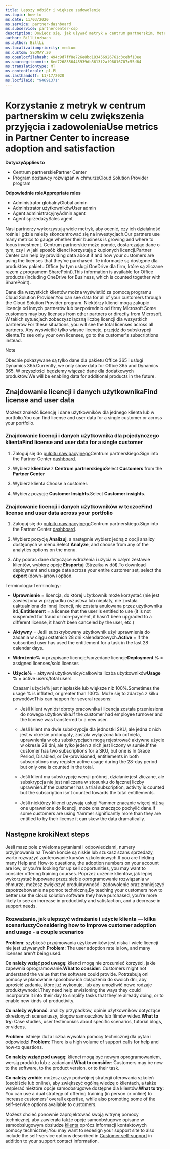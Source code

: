 ```yaml
---
title: Lepszy odbiór i większe zadowolenie
ms.topic: how-to
ms.date: 11/03/2020
ms.service: partner-dashboard
ms.subservice: partnercenter-csp
description: Dowiedz się, jak używać metryk w centrum partnerskim. Metryki mogą wskazywać, że firma rośnie, w jaki sposób klienci korzystają z licencji i gdzie należy skoncentrować się na inwestycjach.
author: BillLinzbach
ms.author: BillLi
ms.localizationpriority: medium
ms.custom: SEOMAY.20
ms.openlocfilehash: 494c9d7ff8e726e8bd183456926761c3cebf10ee
ms.sourcegitcommit: 6ed7268356445939db8613f2af96016707c55d64
ms.translationtype: MT
ms.contentlocale: pl-PL
ms.lasthandoff: 11/17/2020
ms.locfileid: "94691371"
---
```

# <a name="use-metrics-in-partner-center-to-increase-adoption-and-satisfaction"></a><span data-ttu-id="bed02-104">Korzystanie z metryk w centrum partnerskim w celu zwiększenia przyjęcia i zadowolenia</span><span class="sxs-lookup"><span data-stu-id="bed02-104">Use metrics in Partner Center to increase adoption and satisfaction</span></span>

<span data-ttu-id="bed02-105">**Dotyczy**</span><span class="sxs-lookup"><span data-stu-id="bed02-105">**Applies to**</span></span>

- <span data-ttu-id="bed02-106">Centrum partnerskie</span><span class="sxs-lookup"><span data-stu-id="bed02-106">Partner Center</span></span>
- <span data-ttu-id="bed02-107">Program dostawcy rozwiązań w chmurze</span><span class="sxs-lookup"><span data-stu-id="bed02-107">Cloud Solution Provider program</span></span>

<span data-ttu-id="bed02-108">**Odpowiednie role**</span><span class="sxs-lookup"><span data-stu-id="bed02-108">**Appropriate roles**</span></span>

- <span data-ttu-id="bed02-109">Administrator globalny</span><span class="sxs-lookup"><span data-stu-id="bed02-109">Global admin</span></span>
- <span data-ttu-id="bed02-110">Administrator użytkowników</span><span class="sxs-lookup"><span data-stu-id="bed02-110">User admin</span></span>
- <span data-ttu-id="bed02-111">Agent administracyjny</span><span class="sxs-lookup"><span data-stu-id="bed02-111">Admin agent</span></span>
- <span data-ttu-id="bed02-112">Agent sprzedaży</span><span class="sxs-lookup"><span data-stu-id="bed02-112">Sales agent</span></span>

<span data-ttu-id="bed02-113">Nasi partnerzy wykorzystują wiele metryk, aby ocenić, czy ich działalność rośnie i gdzie należy skoncentrować się na inwestycjach.</span><span class="sxs-lookup"><span data-stu-id="bed02-113">Our partners use many metrics to gauge whether their business is growing and where to focus investment.</span></span> <span data-ttu-id="bed02-114">Centrum partnerskie może pomóc, dostarczając dane o tym, czy i w jaki sposób klienci korzystają z kupionych licencji.</span><span class="sxs-lookup"><span data-stu-id="bed02-114">Partner Center can help by providing data about if and how your customers are using the licenses that they've purchased.</span></span> <span data-ttu-id="bed02-115">Te informacje są dostępne dla produktów pakietu Office (w tym usługi OneDrive dla firm, które są zliczane razem z programem SharePoint).</span><span class="sxs-lookup"><span data-stu-id="bed02-115">This information is available for Office products (including OneDrive for Business, which is counted together with SharePoint).</span></span>

<span data-ttu-id="bed02-116">Dane dla wszystkich klientów można wyświetlić za pomocą programu Cloud Solution Provider.</span><span class="sxs-lookup"><span data-stu-id="bed02-116">You can see data for all of your customers through the Cloud Solution Provider program.</span></span> <span data-ttu-id="bed02-117">Niektórzy klienci mogą zakupić licencje od innych partnerów lub bezpośrednio od firmy Microsoft.</span><span class="sxs-lookup"><span data-stu-id="bed02-117">Some customers may buy licenses from other partners or directly from Microsoft.</span></span> <span data-ttu-id="bed02-118">W takich sytuacjach zobaczysz łączną liczbę licencji dla wszystkich partnerów.</span><span class="sxs-lookup"><span data-stu-id="bed02-118">For these situations, you will see the total licenses across all partners.</span></span> <span data-ttu-id="bed02-119">Aby wyświetlić tylko własne licencje, przejdź do subskrypcji klienta.</span><span class="sxs-lookup"><span data-stu-id="bed02-119">To see only your own licenses, go to the customer's subscriptions instead.</span></span>

> [!NOTE]  
> <span data-ttu-id="bed02-120">Obecnie pokazywane są tylko dane dla pakietu Office 365 i usługi Dynamics 365.</span><span class="sxs-lookup"><span data-stu-id="bed02-120">Currently, we only show data for Office 365 and Dynamics 365.</span></span> <span data-ttu-id="bed02-121">W przyszłości będziemy włączać dane dla dodatkowych produktów.</span><span class="sxs-lookup"><span data-stu-id="bed02-121">We will be enabling data for additional products in the future.</span></span>

## <a name="find-license-and-user-data"></a><span data-ttu-id="bed02-122">Znajdowanie licencji i danych użytkownika</span><span class="sxs-lookup"><span data-stu-id="bed02-122">Find license and user data</span></span>

<span data-ttu-id="bed02-123">Możesz znaleźć licencję i dane użytkowników dla jednego klienta lub w portfolio.</span><span class="sxs-lookup"><span data-stu-id="bed02-123">You can find license and user data for a single customer or across your portfolio.</span></span>

### <a name="find-license-and-user-data-for-a-single-customer"></a><span data-ttu-id="bed02-124">Znajdowanie licencji i danych użytkownika dla pojedynczego klienta</span><span class="sxs-lookup"><span data-stu-id="bed02-124">Find license and user data for a single customer</span></span>

1. <span data-ttu-id="bed02-125">Zaloguj się do [pulpitu nawigacyjnego](https://partner.microsoft.com/dashboard)Centrum partnerskiego.</span><span class="sxs-lookup"><span data-stu-id="bed02-125">Sign into the Partner Center [dashboard](https://partner.microsoft.com/dashboard).</span></span>

2. <span data-ttu-id="bed02-126">Wybierz **klientów** z **Centrum partnerskiego**</span><span class="sxs-lookup"><span data-stu-id="bed02-126">Select **Customers** from the **Partner Center**</span></span>

3. <span data-ttu-id="bed02-127">Wybierz klienta.</span><span class="sxs-lookup"><span data-stu-id="bed02-127">Choose a customer.</span></span>

4. <span data-ttu-id="bed02-128">Wybierz pozycję **Customer Insights**.</span><span class="sxs-lookup"><span data-stu-id="bed02-128">Select **Customer insights**.</span></span>

### <a name="find-license-and-user-data-across-your-portfolio"></a><span data-ttu-id="bed02-129">Znajdowanie licencji i danych użytkowników w teczce</span><span class="sxs-lookup"><span data-stu-id="bed02-129">Find license and user data across your portfolio</span></span>

1. <span data-ttu-id="bed02-130">Zaloguj się do [pulpitu nawigacyjnego](https://partner.microsoft.com/dashboard)Centrum partnerskiego.</span><span class="sxs-lookup"><span data-stu-id="bed02-130">Sign into the Partner Center [dashboard](https://partner.microsoft.com/dashboard).</span></span>

2. <span data-ttu-id="bed02-131">Wybierz pozycję **Analizuj**, a następnie wybierz jedną z opcji analizy dostępnych w menu.</span><span class="sxs-lookup"><span data-stu-id="bed02-131">Select **Analyze**, and choose from any of the analytics options on the menu.</span></span>

3. <span data-ttu-id="bed02-132">Aby pobrać dane dotyczące wdrożenia i użycia w całym zestawie klientów, wybierz opcję **Eksportuj** (Strzałka w dół).</span><span class="sxs-lookup"><span data-stu-id="bed02-132">To download deployment and usage data across your entire customer set, select the **export** (down-arrow) option.</span></span>

<span data-ttu-id="bed02-133">Terminologia:</span><span class="sxs-lookup"><span data-stu-id="bed02-133">Terminology:</span></span>

- <span data-ttu-id="bed02-134">**Uprawnienie** = licencja, do której użytkownik może korzystać (nie jest zawieszona w przypadku oszustwa lub niepłaty, nie została uaktualniona do innej licencji, nie została anulowana przez użytkownika itd.)</span><span class="sxs-lookup"><span data-stu-id="bed02-134">**Entitlement** = a license that the user is entitled to use (it is not suspended for fraud or non-payment, it hasn't been upgraded to a different license, it hasn't been canceled by the user, etc.)</span></span>

- <span data-ttu-id="bed02-135">**Aktywny** = Jeśli subskrybowany użytkownik użył uprawnienia do zadania w ciągu ostatnich 28 dni kalendarzowych.</span><span class="sxs-lookup"><span data-stu-id="bed02-135">**Active** = if the subscribed user has used the entitlement for a task in the last 28 calendar days.</span></span>

- <span data-ttu-id="bed02-136">**Wdrożenie%** = przypisane licencje/sprzedane licencje</span><span class="sxs-lookup"><span data-stu-id="bed02-136">**Deployment %** = assigned licenses/sold licenses</span></span>

- <span data-ttu-id="bed02-137">**Użycie%** = aktywni użytkownicy/całkowita liczba użytkowników</span><span class="sxs-lookup"><span data-stu-id="bed02-137">**Usage %** = active users/total users</span></span>

   <span data-ttu-id="bed02-138">Czasami użycie% jest niepłaskie lub większe niż 100%.</span><span class="sxs-lookup"><span data-stu-id="bed02-138">Sometimes the usage % is inflated, or greater than 100%.</span></span> <span data-ttu-id="bed02-139">Może się to zdarzyć z kilku powodów:</span><span class="sxs-lookup"><span data-stu-id="bed02-139">This can happen for several reasons:</span></span>

  - <span data-ttu-id="bed02-140">Jeśli klient wyniósł obroty pracownika i licencja została przeniesiona do nowego użytkownika.</span><span class="sxs-lookup"><span data-stu-id="bed02-140">If the customer had employee turnover and the license was transferred to a new user.</span></span>

  - <span data-ttu-id="bed02-141">Jeśli klient ma dwie subskrypcje dla jednostki SKU, ale jedna z nich jest w okresie prolongaty, została wyłączona lub cofnięta, uprawnienia w obu subskrypcjach mogą rejestrować aktywne użycie w okresie 28 dni, ale tylko jeden z nich jest liczony w sumie.</span><span class="sxs-lookup"><span data-stu-id="bed02-141">If the customer has two subscriptions for a SKU, but one is In Grace Period, Disabled, or De-provisioned, entitlements in both subscriptions may register active usage during the 28-day period but only one is counted in the total.</span></span>

  - <span data-ttu-id="bed02-142">Jeśli klient ma subskrypcję wersji próbnej, działanie jest zliczane, ale subskrypcja nie jest naliczana w stosunku do łącznej liczby uprawnień.</span><span class="sxs-lookup"><span data-stu-id="bed02-142">If the customer has a trial subscription, activity is counted but the subscription isn't counted towards the total entitlements.</span></span>

  - <span data-ttu-id="bed02-143">Jeśli niektórzy klienci używają usługi Yammer znacznie więcej niż są one uprawnione do licencji, może ona znacząco pochylić dane.</span><span class="sxs-lookup"><span data-stu-id="bed02-143">If some customers are using Yammer significantly more than they are entitled to by their license it can skew the data dramatically.</span></span>

## <a name="next-steps"></a><span data-ttu-id="bed02-144">Następne kroki</span><span class="sxs-lookup"><span data-stu-id="bed02-144">Next steps</span></span>

<span data-ttu-id="bed02-145">Jeśli masz pole z wieloma pytaniami i odpowiedziami, numery przyjmowania na Twoim koncie są niskie lub szukasz szans sprzedaży, warto rozważyć zaoferowanie kursów szkoleniowych.</span><span class="sxs-lookup"><span data-stu-id="bed02-145">If you are fielding many Help and How-to questions, the adoption numbers on your account are low, or you're looking for up sell opportunities, you may want to consider offering training courses.</span></span> <span data-ttu-id="bed02-146">Poprzez uczenie klientów, jak lepiej wykorzystać kupowane przez siebie oprogramowanie rozwiązania w chmurze, możesz zwiększyć produktywność i zadowolenie oraz zmniejszyć zapotrzebowanie na pomoc techniczną.</span><span class="sxs-lookup"><span data-stu-id="bed02-146">By teaching your customers how to better use the cloud solution software they have purchased, you're more likely to see an increase in productivity and satisfaction, and a decrease in support needs.</span></span>

### <a name="considering-how-to-improve-customer-adoption-and-usage---a-couple-scenarios"></a><span data-ttu-id="bed02-147">Rozważanie, jak ulepszyć wdrażanie i użycie klienta — kilka scenariuszy</span><span class="sxs-lookup"><span data-stu-id="bed02-147">Considering how to improve customer adoption and usage - a couple scenarios</span></span>

<span data-ttu-id="bed02-148">**Problem**: szybkość przyjmowania użytkowników jest niska i wiele licencji nie jest używanych.</span><span class="sxs-lookup"><span data-stu-id="bed02-148">**Problem**: The user adoption rate is low, and many licenses aren't being used.</span></span>

<span data-ttu-id="bed02-149">**Co należy wziąć pod uwagę**: klienci mogą nie zrozumieć korzyści, jakie zapewnia oprogramowanie.</span><span class="sxs-lookup"><span data-stu-id="bed02-149">**What to consider**: Customers might not understand the value that the software could provide.</span></span> <span data-ttu-id="bed02-150">Potrzebują oni pomocy w planowanie sposobów ich dołączenia do swoich dni, aby uprościć zadania, które już wykonuje, lub aby umożliwić nowe rodzaje produktywności.</span><span class="sxs-lookup"><span data-stu-id="bed02-150">They need help envisioning the ways they could incorporate it into their day to simplify tasks that they're already doing, or to enable new kinds of productivity.</span></span>

<span data-ttu-id="bed02-151">**Co należy wykonać**: analizy przypadków, opinie użytkowników dotyczące określonych scenariuszy, blogów samouczków lub filmów wideo.</span><span class="sxs-lookup"><span data-stu-id="bed02-151">**What to try**: Case studies, user testimonials about specific scenarios, tutorial blogs, or videos.</span></span>

<span data-ttu-id="bed02-152">**Problem**: istnieje duża liczba wywołań pomocy technicznej dla pytań i odpowiedzi.</span><span class="sxs-lookup"><span data-stu-id="bed02-152">**Problem**: There is a high volume of support calls for help and how-to questions.</span></span>

<span data-ttu-id="bed02-153">**Co należy wziąć pod uwagę**: klienci mogą być nowym oprogramowaniem, wersją produktu lub z zadaniami.</span><span class="sxs-lookup"><span data-stu-id="bed02-153">**What to consider**: Customers may be new to the software, to the product version, or to their task.</span></span>

<span data-ttu-id="bed02-154">**Co należy zrobić**: możesz użyć podwójnej strategii oferowania szkoleń (osobiście lub online), aby zwiększyć ogólną wiedzę o klientach, a także wspierać niektóre opcje samoobsługowe dostępne dla klientów.</span><span class="sxs-lookup"><span data-stu-id="bed02-154">**What to try**: You can use a dual strategy of offering training (in person or online) to increase customers' overall expertise, while also promoting some of the self-service options available to customers.</span></span>

<span data-ttu-id="bed02-155">Możesz chcieć ponownie zaprojektować swoją witrynę pomocy technicznej, aby zawierała także opcje samoobsługowe opisane w samoobsługowym obsłudze [klienta](customer-self-support.md) oprócz informacji kontaktowych pomocy technicznej.</span><span class="sxs-lookup"><span data-stu-id="bed02-155">You may want to redesign your support site to also include the self-service options described in [Customer self-support](customer-self-support.md) in addition to your support contact information.</span></span>

